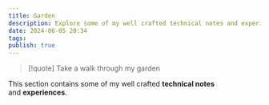 ```yaml
---
title: Garden
description: Explore some of my well crafted technical notes and experiences
date: 2024-06-05 20:34
tags:
publish: true
---
```

> [!quote] Take a walk through my garden

This section contains some of my well crafted **technical notes** and **experiences**.
